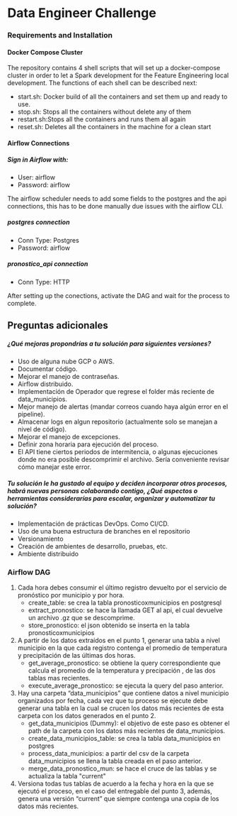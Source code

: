 # Data Engineer Challenge

### Requirements and Installation

#### Docker Compose Cluster

The repository contains 4 shell scripts that will set up a docker-compose 
cluster in order to let a Spark development for the Feature Engineering 
local development. The functions of each shell can be described next:

* start.sh: Docker build of all the containers and set them up and ready to use.
* stop.sh: Stops all the containers without delete any of them
* restart.sh:Stops all the containers and runs them all again
* reset.sh: Deletes all the containers in the machine for a clean start

#### Airflow Connections

##### Sign in Airflow with:
- User: airflow
- Password: airflow

The airflow scheduler needs to add some fields to the 
postgres and the api connections, this has to be done manually due issues
with the airflow CLI.

##### postgres connection
- Conn Type: Postgres
- Password: airflow

##### pronostico_api connection
- Conn Type: HTTP

After setting up the conections, activate the DAG and
wait for the process to complete.

## Preguntas adicionales

##### ¿Qué mejoras propondrías a tu solución para siguientes versiones?

- Uso de alguna nube GCP o AWS.
- Documentar código.
- Mejorar el manejo de contraseñas.
- Airflow distribuido.
- Implementación de Operador que regrese el folder más reciente de data_municipios.
- Mejor manejo de alertas (mandar correos cuando haya algún error en el pipeline).
- Almacenar logs en algun repositorio (actualmente solo se manejan a nivel de código). 
- Mejorar el manejo de excepciones.
- Definir zona horaria para ejecución del proceso.
- El API tiene ciertos periodos de intermitencia, o algunas ejecuciones donde no era posible descomprimir el archivo. Sería conveniente revisar cómo manejar este error.

##### Tu solución le ha gustado al equipo y deciden incorporar otros procesos, habrá nuevas personas colaborando contigo, ¿Qué aspectos o herramientas considerarías para escalar, organizar y automatizar tu solución?

- Implementación de prácticas DevOps. Como CI/CD.
- Uso de una buena estructura de branches en el repositorio
- Versionamiento
- Creación de ambientes de desarrollo, pruebas, etc.
- Ambiente distribuido

### Airflow DAG 
1. Cada hora debes consumir el último registro devuelto por el servicio de pronóstico por municipio y por hora.
      - create_table: se crea la tabla pronosticoxmunicipios en postgresql
      - extract_pronostico: se hace la llamada GET al api, el cual devuelve un archivo .gz que se descomprime.
      - store_pronostico: el json obtenido se inserta en la tabla pronosticoxmunicipios
2. A partir de los datos extraídos en el punto 1, generar una tabla a nivel municipio en la que cada registro contenga el promedio de temperatura y precipitación de las últimas dos horas.
      - get_average_pronostico: se obtiene la query correspondiente que calcula el promedio de la temperatura y precipación , de las dos tablas mas recientes.
      - execute_average_pronostico: se ejecuta la query del paso anterior.
3. Hay una carpeta “data_municipios” que contiene datos a nivel municipio organizados por fecha, cada vez que tu proceso se ejecute debe generar una tabla en la cual se crucen los datos más recientes de esta carpeta con los datos generados en el punto 2.
      - get_data_municipios (Dummy): el objetivo de este paso es obtener el path de la carpeta con los datos más recientes de data_municipios.
      - create_data_municipios_table: se crea la tabla data_municipios en postgres
      - process_data_municipios: a partir del csv de la carpeta data_municipios se llena la tabla creada en el paso anterior. 
      - merge_data_pronostico_mun: se hace el cruce de las tablas y se actualiza la tabla "current"
4. Versiona todas tus tablas de acuerdo a la fecha y hora en la que se ejecutó el proceso, en el caso del entregable del punto 3, además, genera una versión “current” que siempre contenga una copia de los datos más recientes.